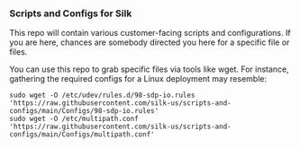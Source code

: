 ### Scripts and Configs for Silk 

This repo will contain various customer-facing scripts and configurations. If you are here, chances are somebody directed you here for a specific file or files. 

You can use this repo to grab specific files via tools like wget. For instance, gathering the required configs for a Linux deployment may resemble:

```
sudo wget -O /etc/udev/rules.d/98-sdp-io.rules 'https://raw.githubusercontent.com/silk-us/scripts-and-configs/main/Configs/98-sdp-io.rules'  
sudo wget -O /etc/multipath.conf 'https://raw.githubusercontent.com/silk-us/scripts-and-configs/main/Configs/multipath.conf' 
```